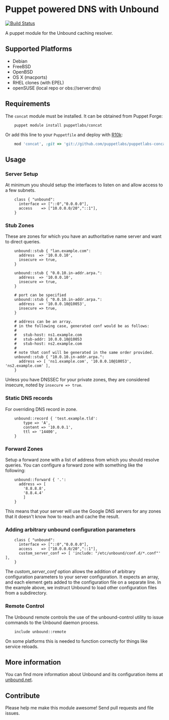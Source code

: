 # Puppet powered DNS with Unbound

[![Build Status](https://travis-ci.org/xaque208/puppet-unbound.svg?branch=master)](https://travis-ci.org/xaque208/puppet-unbound)

A puppet module for the Unbound caching resolver.

## Supported Platforms

* Debian
* FreeBSD
* OpenBSD
* OS X (macports)
* RHEL clones (with EPEL)
* openSUSE (local repo or obs://server:dns)

## Requirements
The `concat` module must be installed. It can be obtained from Puppet Forge:

```
    puppet module install puppetlabs/concat
```

Or add this line to your `Puppetfile` and deploy with [R10k](https://github.com/adrienthebo/r10k):

```Ruby
    mod 'concat', :git => 'git://github.com/puppetlabs/puppetlabs-concat.git'
```

## Usage

### Server Setup

At minimum you should setup the interfaces to listen on and allow access to a few subnets.

```puppet
    class { "unbound":
      interface => ["::0","0.0.0.0"],
      access    => ["10.0.0.0/20","::1"],
    }
```

### Stub Zones

These are zones for which you have an authoritative name server and want to
direct queries.

```puppet
    unbound::stub { "lan.example.com":
      address  => '10.0.0.10',
      insecure => true,
    }

    unbound::stub { "0.0.10.in-addr.arpa.":
      address  => '10.0.0.10',
      insecure => true,
    }

    # port can be specified
    unbound::stub { "0.0.10.in-addr.arpa.":
      address  => '10.0.0.10@10053',
      insecure => true,
    }

    # address can be an array.
    # in the following case, generated conf would be as follows:
    #
    #   stub-host: ns1.example.com
    #   stub-addr: 10.0.0.10@10053
    #   stub-host: ns2.example.com
    #
    # note that conf will be generated in the same order provided.
    unbound::stub { "10.0.10.in-addr.arpa.":
      address => [ 'ns1.example.com', '10.0.0.10@10053', 'ns2.example.com' ],
    }

```

Unless you have DNSSEC for your private zones, they are considered insecure,
noted by `insecure => true`.

### Static DNS records

For overriding DNS record in zone.

```puppet
    unbound::record { 'test.example.tld':
        type => 'A',
        content => '10.0.0.1',
        ttl => '14400',
    }
```

### Forward Zones

Setup a forward zone with a list of address from which you should resolve queries.  You can configure a forward zone with something like the following:

```puppet
    unbound::forward { '.':
      address => [
        '8.8.8.8',
        '8.8.4.4'
        ]
    }
```

This means that your server will use the Google DNS servers for any
zones that it doesn't know how to reach and cache the result.

### Adding arbitrary unbound configuration parameters

```puppet
    class { "unbound":
      interface => ["::0","0.0.0.0"],
      access    => ["10.0.0.0/20","::1"],
      custom_server_conf => [ 'include: "/etc/unbound/conf.d/*.conf"' ],
    }
```

The _custom_server_conf_ option allows the addition of arbitrary configuration parameters to your server configuration. It expects an array, and each element gets added to the configuration file on a separate line. In the example above, we instruct Unbound to load other configuration files from a subdirectory.

### Remote Control

The Unbound remote controls the use of the unbound-control utility to
issue commands to the Unbound daemon process.

```puppet
    include unbound::remote
```

On some platforms this is needed to function correctly for things like service
reloads.

## More information

You can find more information about Unbound and its configuration items at
[unbound.net](http://unbound.net).

## Contribute

Please help me make this module awesome!  Send pull requests and file issues.

